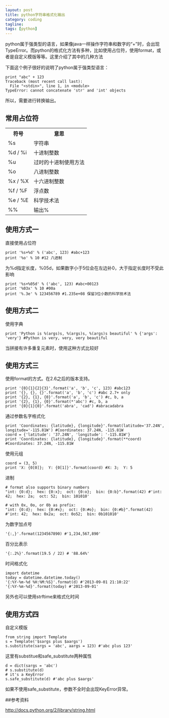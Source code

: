 ```yaml
---
layout: post
title: python字符串格式化输出
category: coding
tagline: 
tags: [python]
---
```


python属于强类型的语言，如果像java一样操作字符串和数字的“+”时，会出现TypeError。而python的格式化方法有多种，比如使用占位符，使用format，或者是自定义模版等等。这里介绍了其中的几种方法

下面这个例子很好的说明了python属于强类型语言：

    print "abc" + 123
    Traceback (most recent call last):
      File "<stdin>", line 1, in <module>
    TypeError: cannot concatenate 'str' and 'int' objects

所以，需要进行转换输出。


## 常用占位符

<table class="table">
  <tr>
    <th>符号</th>
    <th>意思</th>
  </tr>
  <tr>
    <td>%s</td>
    <td>字符串</td>
  </tr>
  <tr>
    <td>%d / %i</td>
    <td>十进制整数</td>
  </tr>
  <tr>
    <td>%u</td>
    <td>过时的十进制使用方法</td>
  </tr>
  <tr>
    <td>%o</td>
    <td>八进制整数</td>
  </tr>
  <tr>
    <td>%x / %X</td>
    <td>十六进制整数</td>
  </tr>
  <tr>
    <td>%f / %F</td>
    <td>浮点数</td>
  </tr>
  <tr>
    <td>%e / %E</td>
    <td>科学技术法</td>
  </tr>
  <tr>
    <td>%%</td>
    <td>输出%</td>
  </tr>
</table>

## 使用方式一
直接使用占位符

    print '%s+%d' % ('abc', 123) #abc+123
    print '%o' % 10 #12 八进制


为%d指定长度，%05d，如果数字小于5位会在左边补0，大于指定长度时不受此影响

    print '%s+%05d' % ('abc', 123) #abc+00123
    print '%03x' % 10 #00a
    print '%.3e' % 123456789 #1.235e+08 保留3位小数的科学技术法

## 使用方式二
使用字典

    print 'Python is %(args)s, %(args)s, %(args)s beautiful' % {'args': 'very'} #Python is very, very, very beautiful

当拼接有许多重复元素时，使用这种方式比较好

## 使用方式三
使用format的方式。在2.6之后的版本支持。

    print '{0}{1}{2}{3}'.format('a', 'b', 'c', 123) #abc123
    print '{}, {}, {}'.format('a', 'b', 'c') #abc 2.7+ only
    print '{2}, {1}, {0}'.format('a', 'b', 'c') #c, b, a
    print '{2}, {1}, {0}'.format(*'abc') #c, b, a
    print '{0}{1}{0}'.format('abra', 'cad') #abracadabra

通过参数名字格式化

    print 'Coordinates: {latitude}, {longitude}'.format(latitude='37.24N', longitude='-115.81W') #Coordinates: 37.24N, -115.81W
    coord = {'latitude': '37.24N', 'longitude': '-115.81W'}
    print 'Coordinates: {latitude}, {longitude}'.format(**coord) #Coordinates: 37.24N, -115.81W

使用元组

    coord = (3, 5)
    print 'X: {0[0]};  Y: {0[1]}'.format(coord) #X: 3;  Y: 5

进制

    # format also supports binary numbers
    "int: {0:d};  hex: {0:x};  oct: {0:o};  bin: {0:b}".format(42) #'int: 42;  hex: 2a;  oct: 52;  bin: 101010'

    # with 0x, 0o, or 0b as prefix:
    "int: {0:d};  hex: {0:#x};  oct: {0:#o};  bin: {0:#b}".format(42) #'int: 42;  hex: 0x2a;  oct: 0o52;  bin: 0b101010'

为数字加点号

    '{:,}'.format(1234567890) #'1,234,567,890'

百分比表示

    '{:.2%}'.format(19.5 / 22) # '88.64%'

时间格式化

    import datetime
    today = datetime.datetime.today()
    '{:%Y-%m-%d %H:%M:%S}'.format(d) #'2013-09-01 21:10:22'
    '{:%Y-%m-%d}'.format(today) #'2013-09-01'

另外也可以使用strftime来格式化时间

## 使用方式四
自定义模版

    from string import Template
    s = Template('$sargs plus $aargs')
    s.substitute(sargs = 'abc', aargs = 123) #'abc plus 123'

这里有substitue和safe_substitute两种属性

    d = dict(sargs = 'abc')
    # s.substitute(d)
    # it's a KeyError
    s.safe_substitute(d) #'abc plus $aargs'

如果不使用safe_substitute，参数不全时会出现KeyError异常。

##参考资料

<http://docs.python.org/2/library/string.html>
